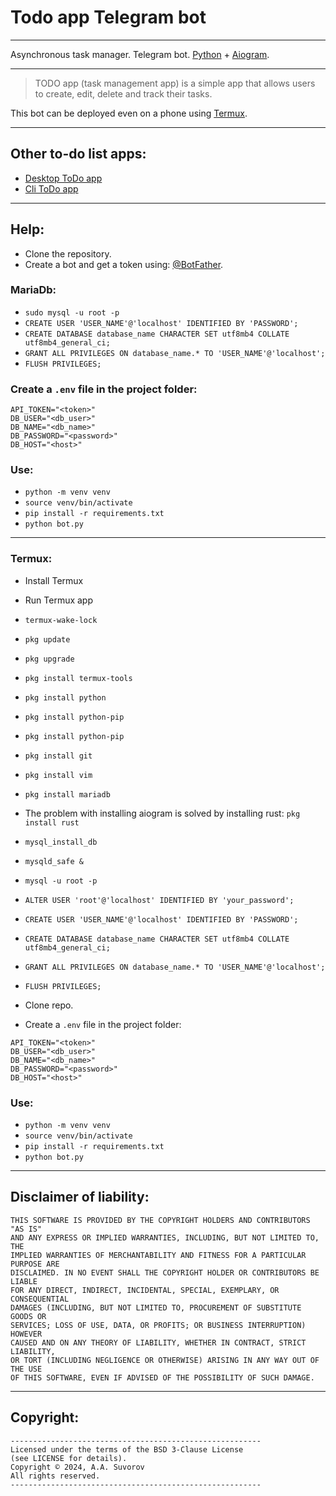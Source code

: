 # Todo app Telegram bot

---

Asynchronous task manager. Telegram bot. [Python](https://python.org) + [Aiogram](https://github.com/aiogram/aiogram/tree/dev-3.x).

---

> TODO app (task management app) is a simple app that allows users to create, edit, delete and track their tasks.

This bot can be deployed even on a phone using [Termux](https://github.com/termux).

---

## Other to-do list apps:

- [Desktop ToDo app](https://github.com/smartlegionlab/todo_app_desktop)
- [Cli ToDo app](https://github.com/smartlegionlab/todo_app_cli) 

---

## Help:

- Clone the repository.
- Create a bot and get a token using: [@BotFather](https://t.me/BotFather).

### MariaDb:

- `sudo mysql -u root -p`
- `CREATE USER 'USER_NAME'@'localhost' IDENTIFIED BY 'PASSWORD';`
- `CREATE DATABASE database_name CHARACTER SET utf8mb4 COLLATE utf8mb4_general_ci;`
- `GRANT ALL PRIVILEGES ON database_name.* TO 'USER_NAME'@'localhost';`
- `FLUSH PRIVILEGES;`


### Create a `.env` file in the project folder:

```.env
API_TOKEN="<token>"
DB_USER="<db_user>"
DB_NAME="<db_name>"
DB_PASSWORD="<password>"
DB_HOST="<host>"
```

### Use:

- `python -m venv venv`
- `source venv/bin/activate`
- `pip install -r requirements.txt`
- `python bot.py`

---

### Termux:

- Install Termux
- Run Termux app
- `termux-wake-lock`
- `pkg update`
- `pkg upgrade`
- `pkg install termux-tools`
- `pkg install python`
- `pkg install python-pip`
- `pkg install python-pip`
- `pkg install git`
- `pkg install vim`
- `pkg install mariadb`


- The problem with installing aiogram is solved by installing rust: `pkg install rust`


- `mysql_install_db`
- `mysqld_safe &`
- `mysql -u root -p`
- `ALTER USER 'root'@'localhost' IDENTIFIED BY 'your_password';`
- `CREATE USER 'USER_NAME'@'localhost' IDENTIFIED BY 'PASSWORD';`
- `CREATE DATABASE database_name CHARACTER SET utf8mb4 COLLATE utf8mb4_general_ci;`
- `GRANT ALL PRIVILEGES ON database_name.* TO 'USER_NAME'@'localhost';`
- `FLUSH PRIVILEGES;`
- Clone repo.
- Create a `.env` file in the project folder:


```.env
API_TOKEN="<token>"
DB_USER="<db_user>"
DB_NAME="<db_name>"
DB_PASSWORD="<password>"
DB_HOST="<host>"
```

### Use:

- `python -m venv venv`
- `source venv/bin/activate`
- `pip install -r requirements.txt`
- `python bot.py`

---

## Disclaimer of liability:

    THIS SOFTWARE IS PROVIDED BY THE COPYRIGHT HOLDERS AND CONTRIBUTORS "AS IS"
    AND ANY EXPRESS OR IMPLIED WARRANTIES, INCLUDING, BUT NOT LIMITED TO, THE
    IMPLIED WARRANTIES OF MERCHANTABILITY AND FITNESS FOR A PARTICULAR PURPOSE ARE
    DISCLAIMED. IN NO EVENT SHALL THE COPYRIGHT HOLDER OR CONTRIBUTORS BE LIABLE
    FOR ANY DIRECT, INDIRECT, INCIDENTAL, SPECIAL, EXEMPLARY, OR CONSEQUENTIAL
    DAMAGES (INCLUDING, BUT NOT LIMITED TO, PROCUREMENT OF SUBSTITUTE GOODS OR
    SERVICES; LOSS OF USE, DATA, OR PROFITS; OR BUSINESS INTERRUPTION) HOWEVER
    CAUSED AND ON ANY THEORY OF LIABILITY, WHETHER IN CONTRACT, STRICT LIABILITY,
    OR TORT (INCLUDING NEGLIGENCE OR OTHERWISE) ARISING IN ANY WAY OUT OF THE USE
    OF THIS SOFTWARE, EVEN IF ADVISED OF THE POSSIBILITY OF SUCH DAMAGE.

***

## Copyright:
    --------------------------------------------------------
    Licensed under the terms of the BSD 3-Clause License
    (see LICENSE for details).
    Copyright © 2024, A.A. Suvorov
    All rights reserved.
    --------------------------------------------------------
